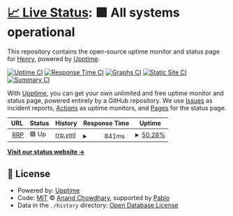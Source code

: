 # [📈 Live Status](https://hluetck.github.io/upptime): <!--live status--> **🟩 All systems operational**

This repository contains the open-source uptime monitor and status page for [Henry](https://hluetck.github.io/upptime), powered by [Upptime](https://github.com/upptime/upptime).

[![Uptime CI](https://github.com/hluetck/upptime/workflows/Uptime%20CI/badge.svg)](https://github.com/hluetck/upptime/actions?query=workflow%3A%22Uptime+CI%22)
[![Response Time CI](https://github.com/hluetck/upptime/workflows/Response%20Time%20CI/badge.svg)](https://github.com/hluetck/upptime/actions?query=workflow%3A%22Response+Time+CI%22)
[![Graphs CI](https://github.com/hluetck/upptime/workflows/Graphs%20CI/badge.svg)](https://github.com/hluetck/upptime/actions?query=workflow%3A%22Graphs+CI%22)
[![Static Site CI](https://github.com/hluetck/upptime/workflows/Static%20Site%20CI/badge.svg)](https://github.com/hluetck/upptime/actions?query=workflow%3A%22Static+Site+CI%22)
[![Summary CI](https://github.com/hluetck/upptime/workflows/Summary%20CI/badge.svg)](https://github.com/hluetck/upptime/actions?query=workflow%3A%22Summary+CI%22)

With [Upptime](https://upptime.js.org), you can get your own unlimited and free uptime monitor and status page, powered entirely by a GitHub repository. We use [Issues](https://github.com/hluetck/upptime/issues) as incident reports, [Actions](https://github.com/hluetck/upptime/actions) as uptime monitors, and [Pages](https://hluetck.github.io/upptime) for the status page.

<!--start: status pages-->
<!-- This summary is generated by Upptime (https://github.com/upptime/upptime) -->
<!-- Do not edit this manually, your changes will be overwritten -->
<!-- prettier-ignore -->
| URL | Status | History | Response Time | Uptime |
| --- | ------ | ------- | ------------- | ------ |
| <img alt="" src="https://icons.duckduckgo.com/ip3/rrp.ethz.ch.ico" height="13"> [RRP](https://rrp.ethz.ch/) | 🟩 Up | [rrp.yml](https://github.com/hluetck/upptime/commits/HEAD/history/rrp.yml) | <details><summary><img alt="Response time graph" src="./graphs/rrp/response-time-week.png" height="20"> 841ms</summary><br><a href="https://hluetck.github.io/upptime/history/rrp"><img alt="Response time 841" src="https://img.shields.io/endpoint?url=https%3A%2F%2Fraw.githubusercontent.com%2Fhluetck%2Fupptime%2FHEAD%2Fapi%2Frrp%2Fresponse-time.json"></a><br><a href="https://hluetck.github.io/upptime/history/rrp"><img alt="24-hour response time 841" src="https://img.shields.io/endpoint?url=https%3A%2F%2Fraw.githubusercontent.com%2Fhluetck%2Fupptime%2FHEAD%2Fapi%2Frrp%2Fresponse-time-day.json"></a><br><a href="https://hluetck.github.io/upptime/history/rrp"><img alt="7-day response time 841" src="https://img.shields.io/endpoint?url=https%3A%2F%2Fraw.githubusercontent.com%2Fhluetck%2Fupptime%2FHEAD%2Fapi%2Frrp%2Fresponse-time-week.json"></a><br><a href="https://hluetck.github.io/upptime/history/rrp"><img alt="30-day response time 841" src="https://img.shields.io/endpoint?url=https%3A%2F%2Fraw.githubusercontent.com%2Fhluetck%2Fupptime%2FHEAD%2Fapi%2Frrp%2Fresponse-time-month.json"></a><br><a href="https://hluetck.github.io/upptime/history/rrp"><img alt="1-year response time 841" src="https://img.shields.io/endpoint?url=https%3A%2F%2Fraw.githubusercontent.com%2Fhluetck%2Fupptime%2FHEAD%2Fapi%2Frrp%2Fresponse-time-year.json"></a></details> | <details><summary><a href="https://hluetck.github.io/upptime/history/rrp">50.28%</a></summary><a href="https://hluetck.github.io/upptime/history/rrp"><img alt="All-time uptime 50.28%" src="https://img.shields.io/endpoint?url=https%3A%2F%2Fraw.githubusercontent.com%2Fhluetck%2Fupptime%2FHEAD%2Fapi%2Frrp%2Fuptime.json"></a><br><a href="https://hluetck.github.io/upptime/history/rrp"><img alt="24-hour uptime 73.92%" src="https://img.shields.io/endpoint?url=https%3A%2F%2Fraw.githubusercontent.com%2Fhluetck%2Fupptime%2FHEAD%2Fapi%2Frrp%2Fuptime-day.json"></a><br><a href="https://hluetck.github.io/upptime/history/rrp"><img alt="7-day uptime 50.28%" src="https://img.shields.io/endpoint?url=https%3A%2F%2Fraw.githubusercontent.com%2Fhluetck%2Fupptime%2FHEAD%2Fapi%2Frrp%2Fuptime-week.json"></a><br><a href="https://hluetck.github.io/upptime/history/rrp"><img alt="30-day uptime 50.28%" src="https://img.shields.io/endpoint?url=https%3A%2F%2Fraw.githubusercontent.com%2Fhluetck%2Fupptime%2FHEAD%2Fapi%2Frrp%2Fuptime-month.json"></a><br><a href="https://hluetck.github.io/upptime/history/rrp"><img alt="1-year uptime 50.28%" src="https://img.shields.io/endpoint?url=https%3A%2F%2Fraw.githubusercontent.com%2Fhluetck%2Fupptime%2FHEAD%2Fapi%2Frrp%2Fuptime-year.json"></a></details>

<!--end: status pages-->

[**Visit our status website →**](https://hluetck.github.io/upptime)

## 📄 License

- Powered by: [Upptime](https://github.com/upptime/upptime)
- Code: [MIT](./LICENSE) © [Anand Chowdhary](https://anandchowdhary.com), supported by [Pabio](https://pabio.com)
- Data in the `./history` directory: [Open Database License](https://opendatacommons.org/licenses/odbl/1-0/)
